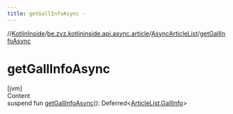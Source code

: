 ```yaml
---
title: getGallInfoAsync -
---
```

//[KotlinInside](../../index.md)/[be.zvz.kotlininside.api.async.article](../index.md)/[AsyncArticleList](index.md)/[getGallInfoAsync](get-gall-info-async.md)



# getGallInfoAsync  
[jvm]  
Content  
suspend fun [getGallInfoAsync](get-gall-info-async.md)(): Deferred<[ArticleList.GallInfo](../../be.zvz.kotlininside.api.article/-article-list/-gall-info/index.md)>  



